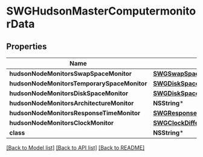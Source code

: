 # SWGHudsonMasterComputermonitorData

## Properties
Name | Type | Description | Notes
------------ | ------------- | ------------- | -------------
**hudsonNodeMonitorsSwapSpaceMonitor** | [**SWGSwapSpaceMonitorMemoryUsage2***](SWGSwapSpaceMonitorMemoryUsage2.md) |  | [optional] 
**hudsonNodeMonitorsTemporarySpaceMonitor** | [**SWGDiskSpaceMonitorDescriptorDiskSpace***](SWGDiskSpaceMonitorDescriptorDiskSpace.md) |  | [optional] 
**hudsonNodeMonitorsDiskSpaceMonitor** | [**SWGDiskSpaceMonitorDescriptorDiskSpace***](SWGDiskSpaceMonitorDescriptorDiskSpace.md) |  | [optional] 
**hudsonNodeMonitorsArchitectureMonitor** | **NSString*** |  | [optional] 
**hudsonNodeMonitorsResponseTimeMonitor** | [**SWGResponseTimeMonitorData***](SWGResponseTimeMonitorData.md) |  | [optional] 
**hudsonNodeMonitorsClockMonitor** | [**SWGClockDifference***](SWGClockDifference.md) |  | [optional] 
**class** | **NSString*** |  | [optional] 

[[Back to Model list]](../README.md#documentation-for-models) [[Back to API list]](../README.md#documentation-for-api-endpoints) [[Back to README]](../README.md)



